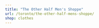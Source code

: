 ```yaml
---
title: "The Other Half Men's Shoppe"
url: /toronto/the-other-half-mens-shoppe/
shop: clothes
---
```

